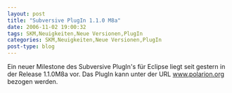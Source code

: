 ```yaml
---
layout: post
title: "Subversive PlugIn 1.1.0 M8a"
date: 2006-11-02 19:00:32
tags: SKM,Neuigkeiten,Neue Versionen,PlugIn
categories: SKM,Neuigkeiten,Neue Versionen,PlugIn
post-type: blog
---
```

Ein neuer Milestone des Subversive PlugIn's für Eclipse liegt seit gestern in der Release 1.1.0M8a vor. Das PlugIn kann unter der URL <a href="http://www.polarion.org/index.php?page=download&project=subversive"  title="www.polarion.org">www.polarion.org</a> bezogen werden.
